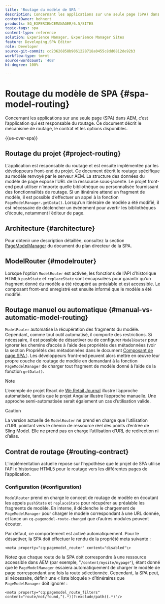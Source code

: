 ```yaml
---
title: 'Routage du modèle de SPA '
description: Concernant les applications sur une seule page (SPA) dans AEM, c’est l’application qui est responsable du routage. Ce document décrit le mécanisme de routage, le contrat et les options disponibles.
contentOwner: bohnert
products: SG_EXPERIENCEMANAGER/6.5/SITES
topic-tags: spa
content-type: reference
solution: Experience Manager, Experience Manager Sites
feature: Developing,SPA Editor
role: Developer
source-git-commit: cd23626858b9061228718a0455c8dd0812de92b3
workflow-type: tm+mt
source-wordcount: '468'
ht-degree: 100%

---
```


# Routage du modèle de SPA {#spa-model-routing}

Concernant les applications sur une seule page (SPA) dans AEM, c’est l’application qui est responsable du routage. Ce document décrit le mécanisme de routage, le contrat et les options disponibles.

{{ue-over-spa}}

## Routage du projet {#project-routing}

L’application est responsable du routage et est ensuite implémentée par les développeurs front-end du projet. Ce document décrit le routage spécifique au modèle renvoyé par le serveur AEM. La structure des données du modèle de page expose l’URL de la ressource sous-jacente. Le projet front-end peut utiliser n’importe quelle bibliothèque ou personnalisée fournissant des fonctionnalités de routage. Si un itinéraire attend un fragment de modèle, il est possible d’effectuer un appel à la fonction `PageModelManager.getData()`. Lorsqu’un itinéraire de modèle a été modifié, il est nécessaire de déclencher un événement pour avertir les bibliothèques d’écoute, notamment l’éditeur de page.

## Architecture {#architecture}

Pour obtenir une description détaillée, consultez la section [PageModelManager](/help/sites-developing/spa-blueprint.md#pagemodelmanager) du document du plan directeur de la SPA.

## ModelRouter {#modelrouter}

Lorsque l’option `ModelRouter` est activée, les fonctions de l’API d’historique HTML5 `pushState` et `replaceState` sont encapsulées pour garantir qu’un fragment donné du modèle a été récupéré au préalable et est accessible. Le composant front-end enregistré est ensuite informé que le modèle a été modifié.

## Routage manuel ou automatique {#manual-vs-automatic-model-routing}

`ModelRouter` automatise la récupération des fragments du modèle. Cependant, comme tout outil automatisé, il comporte des restrictions. Si nécessaire, il est possible de désactiver ou de configurer `ModelRouter` pour ignorer les chemins d’accès à l’aide des propriétés des métadonnées (voir la section Propriétés des métadonnées dans le document [Composant de page SPA ](/help/sites-developing/spa-page-component.md)). Les développeurs front-end peuvent alors mettre en œuvre leur propre couche de routage de modèle en demandant à la fonction `PageModelManager` de charger tout fragment de modèle donné à l’aide de la fonction `getData()`.

>[!NOTE]
>
>L’exemple de projet React de [We.Retail Journal](https://github.com/adobe/aem-sample-we-retail-journal) illustre l’approche automatisée, tandis que le projet Angular illustre l’approche manuelle. Une approche semi-automatisée serait également un cas d’utilisation valide.

>[!CAUTION]
>
>La version actuelle de `ModelRouter` ne prend en charge que l’utilisation d’URL pointant vers le chemin de ressource réel des points d’entrée de Sling Model. Elle ne prend pas en charge l’utilisation d’URL de redirection ni d’alias.

## Contrat de routage {#routing-contract}

L’implémentation actuelle repose sur l’hypothèse que le projet de SPA utilise l’API d’historique HTML5 pour le routage vers les différentes pages de l’application.

### Configuration {#configuration}

`ModelRouter` prend en charge le concept de routage de modèle en écoutant les appels `pushState` et `replaceState` pour récupérer au préalable les fragments de modèle. En interne, il déclenche le chargement de `PageModelManager` pour charger le modèle correspondant à une URL donnée, et lance un `cq-pagemodel-route-changed` que d’autres modules peuvent écouter.

Par défaut, ce comportement est activé automatiquement. Pour le désactiver, la SPA doit effectuer le rendu de la propriété meta suivante :

```
<meta property="cq:pagemodel_router" content="disabled"\>
```

Notez que chaque route de la SPA doit correspondre à une ressource accessible dans AEM (par exemple, &quot;`/content/mysite/mypage"`), étant donné que le `PageModelManager` essaiera automatiquement de charger le modèle de page correspondant une fois la route sélectionnée. Cependant, la SPA peut, si nécessaire, définir une « liste bloquée » d’itinéraires que `PageModelManager` doit ignorer :

```
<meta property="cq:pagemodel_route_filters" content="route/not/found,^(.*)(?:exclude/path)(.*)"/>
```
